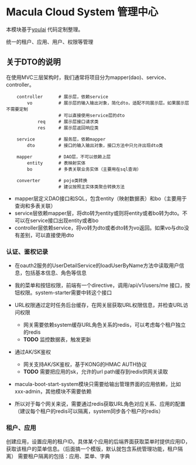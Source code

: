 # Macula Cloud System 管理中心

本模块基于[youlai](https://gitee.com/youlaitech/youlai-mall) 代码定制整理。

统一的租户、应用、用户、权限等管理

## 关于DTO的说明

在使用MVC三层架构时，我们通常将项目分为mapper(dao)、service、controller。

```
    controller      # 展示层，依赖service
        vo          # 展示层的输入输出对象，简化dto，适配不同展示层。如果展示层不需要定制
                    # 可以直接使用service层的dto
            req     # 展示层接口请求类
            res     # 展示层返回响应类
            
    service         # 服务层，依赖mapper
        dto         # 接口的输入输出对象，接口方法中只允许出现dto类
        
    mapper          # DAO层，不可以依赖上层
        entity      # 表映射实体
        bo          # 多表关联业务实体（主要用在sql查询）
    
    converter       # pojo类转换
                    # 建议按照主实体类聚合转换方法    
```

- mapper层定义DAO接口和SQL，包含entity（映射数据表）和bo（主要用于查询和多表关联）
- service层依赖mapper层，将dto转为entity或则将entity或者bo转为dto。不可以在service接口出现entity或者bo
- controller层依赖service，将vo转为dto或者dto转为vo返回。如果vo与dto没有差别，可以直接使用dto

### 认证、鉴权记录

- 在oauth2服务的UserDetailService的loadUserByName方法中读取用户信息，包括基本信息、角色等信息

- 我的菜单和按钮权限，前端有一个directive，调用/api/v1/users/me 接口，按钮权限。system-starter需要中转这个接口

- URL权限通过定时任务后台缓存，在网关层获取URL权限信息，并检查URL访问权限
    - 网关需要依赖system缓存URL角色关系的redis，可以考虑每个租户独立的redis
    - **TODO** 监控数据表，触发更新
- 通过AK/SK鉴权
    - 网关支持AK/SK鉴权，基于KONG的HMAC AUTH协议
    - **TODO** 需要把应用的sk，允许的url path缓存到redis供网关读取

- macula-boot-start-system模块只需要给输出管理界面的应用依赖，比如xxx-admin，其他模块不需要依赖

- 所以对于每个网关来说，需要通过redis获取URL角色对应关系、应用的配置（建议每个租户的redis可以隔离，system同步各个租户的redis）

### 租户、应用

创建应用，设置应用的租户ID。具体某个应用的后端界面获取菜单时提供应用ID，获取该租户的菜单信息。（后面搞一个模版，默认就包含系统管理功能，租户隔离）
需要租户隔离的包括：应用、菜单、字典